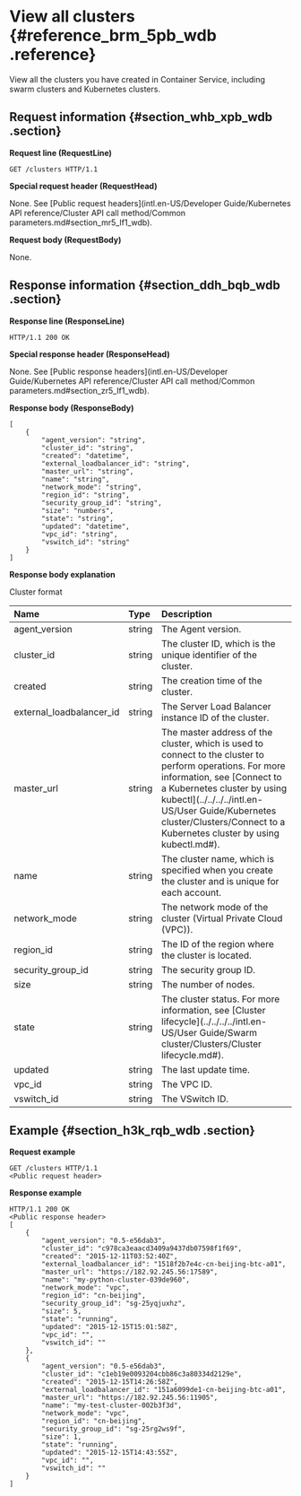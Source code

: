 # View all clusters {#reference_brm_5pb_wdb .reference}

View all the clusters you have created in Container Service, including swarm clusters and Kubernetes clusters.

## Request information {#section_whb_xpb_wdb .section}

**Request line \(RequestLine\)**

```
GET /clusters HTTP/1.1
```

**Special request header \(RequestHead\)**

None. See [Public request headers](intl.en-US/Developer Guide/Kubernetes API reference/Cluster API call method/Common parameters.md#section_mr5_lf1_wdb).

**Request body \(RequestBody\)**

None. 

## Response information {#section_ddh_bqb_wdb .section}

**Response line \(ResponseLine\)**

```
HTTP/1.1 200 OK
```

**Special response header \(ResponseHead\)**

None. See [Public response headers](intl.en-US/Developer Guide/Kubernetes API reference/Cluster API call method/Common parameters.md#section_zr5_lf1_wdb).

**Response body \(ResponseBody\)**

```
[
    {
        "agent_version": "string",
        "cluster_id": "string",
        "created": "datetime",
        "external_loadbalancer_id": "string",
        "master_url": "string",
        "name": "string",
        "network_mode": "string",
        "region_id": "string",
        "security_group_id": "string",
        "size": "numbers",
        "state": "string",
        "updated": "datetime",
        "vpc_id": "string",
        "vswitch_id": "string"
    }
]
```

**Response body explanation**

Cluster format

|Name|Type|Description|
|:---|:---|:----------|
|agent\_version|string|The Agent version.|
|cluster\_id|string|The cluster ID, which is the unique identifier of the cluster.|
|created|string|The creation time of the cluster.|
|external\_loadbalancer\_id|string|The Server Load Balancer instance ID of the cluster.|
|master\_url|string|The master address of the cluster, which is used to connect to the cluster to perform operations. For more information, see [Connect to a Kubernetes cluster by using kubectl](../../../../intl.en-US/User Guide/Kubernetes cluster/Clusters/Connect to a Kubernetes cluster by using kubectl.md#).|
|name|string|The cluster name, which is specified when you create the cluster and is unique for each account.|
|network\_mode|string|The network mode of the cluster \(Virtual Private Cloud \(VPC\)\).|
|region\_id|string|The ID of the region where the cluster is located.|
|security\_group\_id|string|The security group ID.|
|size|string|The number of nodes.|
|state|string|The cluster status. For more information, see [Cluster lifecycle](../../../../intl.en-US/User Guide/Swarm cluster/Clusters/Cluster lifecycle.md#).|
|updated|string|The last update time.|
|vpc\_id|string|The VPC ID.|
|vswitch\_id|string|The VSwitch ID.|

## Example {#section_h3k_rqb_wdb .section}

**Request example**

```
GET /clusters HTTP/1.1
<Public request header>
```

**Response example**

```
HTTP/1.1 200 OK
<Public response header>
[
    {
        "agent_version": "0.5-e56dab3",
        "cluster_id": "c978ca3eaacd3409a9437db07598f1f69",
        "created": "2015-12-11T03:52:40Z",
        "external_loadbalancer_id": "1518f2b7e4c-cn-beijing-btc-a01",
        "master_url": "https://182.92.245.56:17589",
        "name": "my-python-cluster-039de960",
        "network_mode": "vpc",
        "region_id": "cn-beijing",
        "security_group_id": "sg-25yqjuxhz",
        "size": 5,
        "state": "running",
        "updated": "2015-12-15T15:01:58Z",
        "vpc_id": "",
        "vswitch_id": ""
    },
    {
        "agent_version": "0.5-e56dab3",
        "cluster_id": "c1eb19e0093204cbb86c3a80334d2129e",
        "created": "2015-12-15T14:26:58Z",
        "external_loadbalancer_id": "151a6099de1-cn-beijing-btc-a01",
        "master_url": "https://182.92.245.56:11905",
        "name": "my-test-cluster-002b3f3d",
        "network_mode": "vpc",
        "region_id": "cn-beijing",
        "security_group_id": "sg-25rg2ws9f",
        "size": 1,
        "state": "running",
        "updated": "2015-12-15T14:43:55Z",
        "vpc_id": "",
        "vswitch_id": ""
    }
]
```

